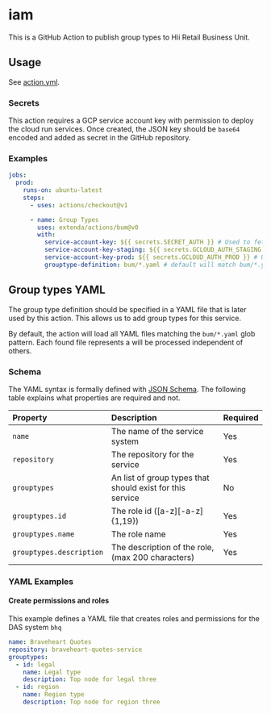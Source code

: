 # iam

This is a GitHub Action to publish group types to Hii Retail Business Unit.

## Usage

See [action.yml](action.yml).

### Secrets

This action requires a GCP service account key with permission to deploy the cloud run services.
Once created, the JSON key should be `base64` encoded and added as secret in the GitHub repository.

### Examples

```yaml
jobs:
  prod:
    runs-on: ubuntu-latest
    steps:
      - uses: actions/checkout@v1

      - name: Group Types
        uses: extenda/actions/bum@v0
        with:
          service-account-key: ${{ secrets.SECRET_AUTH }} # Used to fetch required credentials from secrets (required)
          service-account-key-staging: ${{ secrets.GCLOUD_AUTH_STAGING }} # Used to configure and create DAS-system on the correct cluster/environment (required)
          service-account-key-prod: ${{ secrets.GCLOUD_AUTH_PROD }} # Used to configure and create DAS-system on the correct cluster/environment (required)
          grouptype-definition: bum/*.yaml # default will match bum/*.yaml
```

## Group types YAML

The group type definition should be specified in a YAML file that is later used by this action. This allows us to add group types for this service.

By default, the action will load all YAML files matching the `bum/*.yaml` glob pattern. Each found file represents a
will be processed independent of others.

### Schema

The YAML syntax is formally defined with [JSON Schema](src/iam-schema.js). The following table explains what
properties are required and not.

| Property                   | Description                                                                                      | Required |
|:---------------------------|:-------------------------------------------------------------------------------------------------|:---------|
| `name`                     | The name of the service system                                                                   | Yes      |
| `repository`               | The repository for the service                                                                   | Yes      |
| `grouptypes`               | An list of group types that should exist for this service                                              | No       |
| `grouptypes.id`            | The role id ([a-z][-a-z]{1,19})                                                                  | Yes      |
| `grouptypes.name`          | The role name                                                                                    | Yes      |
| `grouptypes.description`          | The description of the role, (max 200 characters)                                                | Yes      |

### YAML Examples

#### Create permissions and roles

This example defines a YAML file that creates roles and permissions for the DAS system `bhq`
```yaml
name: Braveheart Quotes
repository: braveheart-quotes-service
grouptypes:
  - id: legal
    name: Legal type
    description: Top node for legal three
  - id: region
    name: Region type
    description: Top node for region three


```
